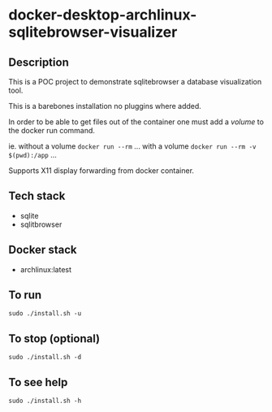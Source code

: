 # docker-desktop-archlinux-sqlitebrowser-visualizer

## Description
This is a POC project to demonstrate sqlitebrowser a database visualization tool.

This is a barebones installation no pluggins where added. 

In order to be able to get files out of the container one must add a *volume* to the docker run command.

ie.
without a volume
`docker run --rm` ...
with a volume
`docker run --rm -v $(pwd):/app` ...

Supports X11 display forwarding from docker container.

## Tech stack
- sqlite
- sqlitbrowser

## Docker stack
- archlinux:latest

## To run
`sudo ./install.sh -u`

## To stop (optional)
`sudo ./install.sh -d`

## To see help
`sudo ./install.sh -h`
